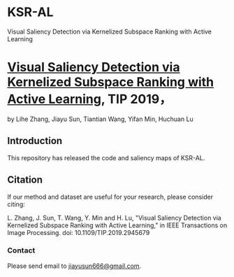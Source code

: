 # KSR-AL
Visual Saliency Detection via Kernelized Subspace Ranking with Active Learning
# [Visual Saliency Detection via Kernelized Subspace Ranking with Active Learning](https://ieeexplore.ieee.org/document/8864111), TIP 2019，
by Lihe Zhang, Jiayu Sun, Tiantian Wang, Yifan Min, Huchuan Lu

## Introduction
This repository has released the code and saliency maps of KSR-AL. 

## Citation

If our method and dataset are useful for your research, please consider citing:

L. Zhang, J. Sun, T. Wang, Y. Min and H. Lu, "Visual Saliency Detection via Kernelized Subspace Ranking with Active Learning," in IEEE Transactions on Image Processing.
doi: 10.1109/TIP.2019.2945679


### Contact

Please send email to jiayusun666@gmail.com.
